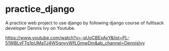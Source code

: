 # practice_django
A practice web project to use django by following django course of fulltsack developer Dennis Ivy on Youtube.

https://www.youtube.com/watch?v=-qUoCBExAvY&list=PL-51WBLyFTg1pUMaTJ4WSgnyvWfLGmwDm&ab_channel=DennisIvy
